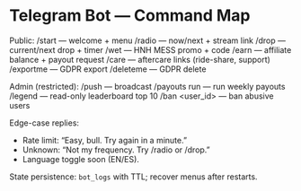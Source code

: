 # Telegram Bot — Command Map

Public:
/start — welcome + menu
/radio — now/next + stream link
/drop — current/next drop + timer
/wet — HNH MESS promo + code
/earn — affiliate balance + payout request
/care — aftercare links (ride-share, support)
/exportme — GDPR export
/deleteme — GDPR delete

Admin (restricted):
/push <msg> — broadcast
/payouts run — run weekly payouts
/legend — read-only leaderboard top 10
/ban <user_id> — ban abusive users

Edge-case replies:
- Rate limit: “Easy, bull. Try again in a minute.”
- Unknown: “Not my frequency. Try /radio or /drop.”
- Language toggle soon (EN/ES).

State persistence: `bot_logs` with TTL; recover menus after restarts.
